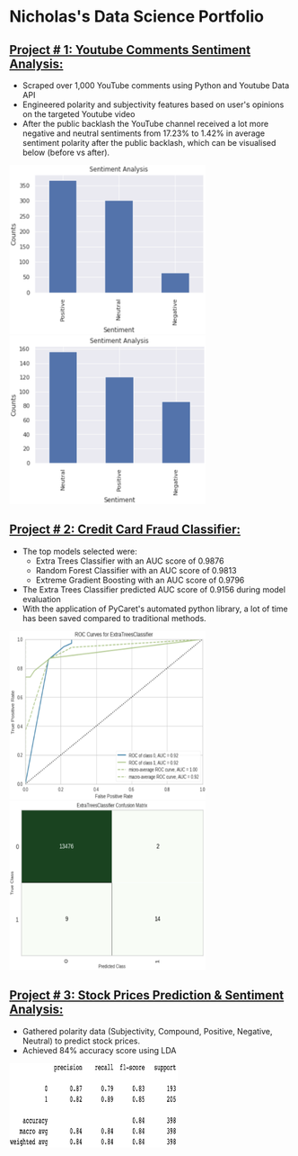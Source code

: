 # Nicholas's Data Science Portfolio

## [Project # 1: Youtube Comments Sentiment Analysis:](https://github.com/PannaD8ta/YT_Comments_Sentiment_Analysis)
- Scraped over 1,000 YouTube comments using Python and Youtube Data API
- Engineered polarity and subjectivity features based on user's opinions on the targeted Youtube video
- After the public backlash the YouTube channel received a lot more negative and neutral sentiments from 17.23% to 1.42% in average sentiment polarity after the public backlash, which can be visualised below (before vs after).

<p float="left">
  <img src="https://github.com/PannaD8ta/YT_Comments_Sentiment_Analysis/blob/main/Sentiment_Analysis_plot_1.png" alt="Sentiment_Analysis_plot_1" width="350" height="300"/>
    &nbsp;&nbsp;&nbsp;&nbsp;&nbsp;&nbsp;&nbsp;&nbsp;
  <img src="https://github.com/PannaD8ta/YT_Comments_Sentiment_Analysis/blob/main/Sentiment_Analysis_plot_2.png" alt="Sentiment_Analysis_plot_2" width="350" height="300"/>
</p>

## [Project # 2: Credit Card Fraud Classifier:](https://github.com/PannaD8ta/Creditcard_Fraud_Classifer)
- The top models selected were:
  - Extra Trees Classifier with an AUC score of 0.9876
  - Random Forest Classifier with an AUC score of 0.9813
  - Extreme Gradient Boosting with an AUC score of 0.9796
- The Extra Trees Classifier predicted AUC score of 0.9156 during model evaluation
- With the application of PyCaret's automated python library, a lot of time has been saved compared to traditional methods. 

<p float="left">
  <img src="https://github.com/PannaD8ta/Creditcard_Fraud_Classifer/blob/main/AUC.png" alt="AUC" width="350" height="300"/>
   &nbsp;&nbsp;&nbsp;&nbsp;&nbsp;&nbsp;&nbsp;&nbsp;
  <img src="https://github.com/PannaD8ta/Creditcard_Fraud_Classifer/blob/main/Confusion_Matrix.png" alt="Confusion_Matrix" width="350" height="300" />
</p>

## [Project # 3: Stock Prices Prediction & Sentiment Analysis:](https://github.com/PannaD8ta/StockPrices_Prediction_Sentiment_Analysis)
- Gathered polarity data (Subjectivity, Compound, Positive, Negative, Neutral) to predict stock prices. 
- Achieved 84% accuracy score using LDA

<img src="https://github.com/PannaD8ta/StockPrices_Prediction_Sentiment_Analysis/blob/main/lda_classification_report.png" alt="Confusion Matrix" width="300" height="150" />

